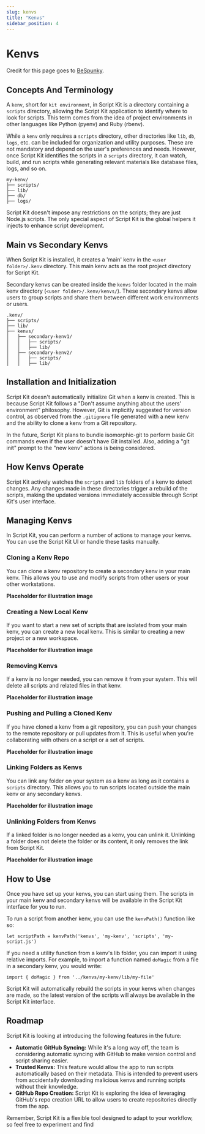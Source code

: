 ```yaml
---
slug: kenvs
title: "Kenvs"
sidebar_position: 4
---
```


# Kenvs

Credit for this page goes to [BeSpunky](https://gist.github.com/BeSpunky/4595a7a783b74802b8cb5301d91efa55).

## Concepts And Terminology

A `kenv`, short for `kit environment`, in Script Kit is a directory containing a `scripts` directory, allowing the Script Kit application to identify where to look for scripts. This term comes from the idea of project environments in other languages like Python (pyenv) and Ruby (rbenv).

While a `kenv` only requires a `scripts` directory, other directories like `lib`, `db`, `logs`, etc. can be included for organization and utility purposes. These are not mandatory and depend on the user's preferences and needs. However, once Script Kit identifies the scripts in a `scripts` directory, it can watch, build, and run scripts while generating relevant materials like database files, logs, and so on.

```
my-kenv/  
├── scripts/  
├── lib/  
├── db/  
├── logs/
```

Script Kit doesn't impose any restrictions on the scripts; they are just Node.js scripts. The only special aspect of Script Kit is the global helpers it injects to enhance script development.

## Main vs Secondary Kenvs

When Script Kit is installed, it creates a 'main' kenv in the `<user folder>/.kenv` directory. This main kenv acts as the root project directory for Script Kit.

Secondary kenvs can be created inside the `kenvs` folder located in the main kenv directory (`<user folder>/.kenv/kenvs/`). These secondary kenvs allow users to group scripts and share them between different work environments or users.

```
.kenv/
├── scripts/
├── lib/
├── kenvs/
│   ├── secondary-kenv1/
│   │   ├── scripts/
│   │   ├── lib/
│   ├── secondary-kenv2/
│   │   ├── scripts/
│   │   ├── lib/
```

## Installation and Initialization

Script Kit doesn't automatically initialize Git when a kenv is created. This is because Script Kit follows a "Don't assume anything about the users' environment" philosophy. However, Git is implicitly suggested for version control, as observed from the `.gitignore` file generated with a new kenv and the ability to clone a kenv from a Git repository.

In the future, Script Kit plans to bundle isomorphic-git to perform basic Git commands even if the user doesn't have Git installed. Also, adding a "git init" prompt to the "new kenv" actions is being considered.

## How Kenvs Operate

Script Kit actively watches the `scripts` and `lib` folders of a kenv to detect changes. Any changes made in these directories trigger a rebuild of the scripts, making the updated versions immediately accessible through Script Kit's user interface.

## Managing Kenvs

In Script Kit, you can perform a number of actions to manage your kenvs. You can use the Script Kit UI or handle these tasks manually.

### Cloning a Kenv Repo

You can clone a kenv repository to create a secondary kenv in your main kenv. This allows you to use and modify scripts from other users or your other workstations.

**Placeholder for illustration image**

### Creating a New Local Kenv

If you want to start a new set of scripts that are isolated from your main kenv, you can create a new local kenv. This is similar to creating a new project or a new workspace.

**Placeholder for illustration image**

### Removing Kenvs

If a kenv is no longer needed, you can remove it from your system. This will delete all scripts and related files in that kenv.

**Placeholder for illustration image**

### Pushing and Pulling a Cloned Kenv

If you have cloned a kenv from a git repository, you can push your changes to the remote repository or pull updates from it. This is useful when you're collaborating with others on a script or a set of scripts.

**Placeholder for illustration image**

### Linking Folders as Kenvs

You can link any folder on your system as a kenv as long as it contains a `scripts` directory. This allows you to run scripts located outside the main kenv or any secondary kenvs.

**Placeholder for illustration image**

### Unlinking Folders from Kenvs

If a linked folder is no longer needed as a kenv, you can unlink it. Unlinking a folder does not delete the folder or its content, it only removes the link from Script Kit.

**Placeholder for illustration image**

## How to Use

Once you have set up your kenvs, you can start using them. The scripts in your main kenv and secondary kenvs will be available in the Script Kit interface for you to run.

To run a script from another kenv, you can use the `kenvPath()` function like so:

`let scriptPath = kenvPath('kenvs', 'my-kenv', 'scripts', 'my-script.js')`

If you need a utility function from a kenv's lib folder, you can import it using relative imports. For example, to import a function named `doMagic` from a file in a secondary kenv, you would write:

`import { doMagic } from '../kenvs/my-kenv/lib/my-file'`

Script Kit will automatically rebuild the scripts in your kenvs when changes are made, so the latest version of the scripts will always be available in the Script Kit interface.

## Roadmap

Script Kit is looking at introducing the following features in the future:

-   **Automatic GitHub Syncing:** While it's a long way off, the team is considering automatic syncing with GitHub to make version control and script sharing easier.
-   **Trusted Kenvs:** This feature would allow the app to run scripts automatically based on their metadata. This is intended to prevent users from accidentally downloading malicious kenvs and running scripts without their knowledge.
-   **GitHub Repo Creation:** Script Kit is exploring the idea of leveraging GitHub's repo creation URL to allow users to create repositories directly from the app.

Remember, Script Kit is a flexible tool designed to adapt to your workflow, so feel free to experiment and find